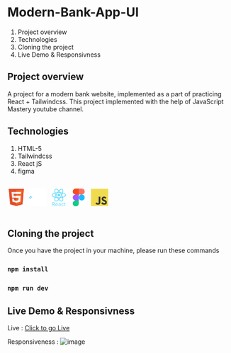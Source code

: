 # Modern-Bank-App-UI

1. Project overview
2. Technologies
3. Cloning the project
4. Live Demo & Responsivness

## Project overview
A project for a modern bank website, implemented as a part of practicing React + Tailwindcss. This project implemented with the help of JavaScript Mastery youtube channel.

## Technologies
1. HTML-5
2. Tailwindcss
3. React jS
4. figma 

</br>
 <div align="start">
   <img src="https://github.com/devicons/devicon/blob/master/icons/html5/html5-original.svg" title="HTML5" alt="HTML" width="40" height="40"/>&nbsp;
   <img src="https://github.com/devicons/devicon/blob/master/icons/tailwindcss/tailwindcss-original-wordmark.svg" title="tailwindcss" alt="tailwindcss" width="40" height="40"/>&nbsp;
   <img src="https://github.com/devicons/devicon/blob/master/icons/react/react-original-wordmark.svg" title="React" alt="React" width="40" height="40"/>
   <img src="https://github.com/devicons/devicon/blob/master/icons/figma/figma-original.svg"  title="figma" alt="figma" width="40" height="40"/>&nbsp;
   <img src="https://github.com/devicons/devicon/blob/master/icons/javascript/javascript-original.svg" title="JavaScript" alt="JavaScript" width="40"  height="40"/>&nbsp;

</div>
</br>

## Cloning the project

Once you have the project in your machine, please run these commands
### `npm install`
### `npm run dev`

## Live Demo & Responsivness

Live : [Click to go Live](https://darling-babka-4adfd9.netlify.app/)

Responsiveness : ![image](https://user-images.githubusercontent.com/86200305/222816550-228de2df-206a-4635-a005-254ddb5f691e.png)
